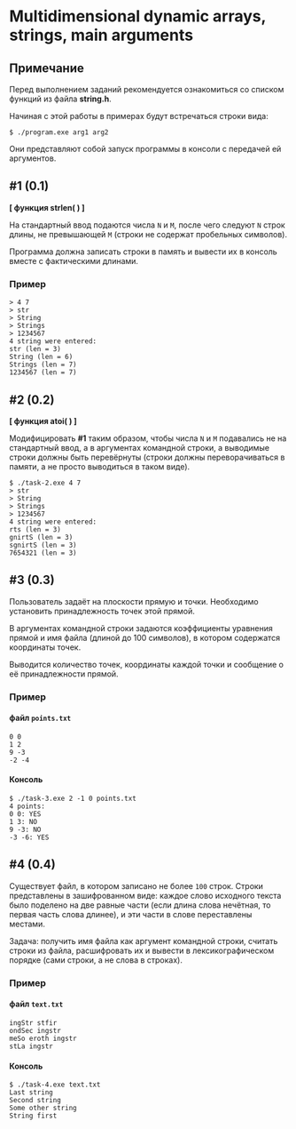 # Multidimensional dynamic arrays, strings, main arguments

## Примечание

Перед выполнением заданий рекомендуется ознакомиться со списком функций из файла **string.h**.

Начиная с этой работы в примерах будут встречаться строки вида:

```
$ ./program.exe arg1 arg2
```

Они представляют собой запуск программы в консоли с передачей ей аргументов.

## #1 (0.1)

**[ функция strlen( ) ]**

На стандартный ввод подаются числа `N` и `M`, после чего следуют `N` строк длины, не превышающей `M` (строки не содержат пробельных символов).

Программа должна записать строки в память и вывести их в консоль вместе с фактическими длинами.

### Пример

```
> 4 7
> str
> String
> Strings
> 1234567
4 string were entered:
str (len = 3)
String (len = 6)
Strings (len = 7)
1234567 (len = 7)
```

## #2 (0.2)

**[ функция atoi( ) ]**

Модифицировать **#1** таким образом, чтобы числа `N` и `M` подавались не на стандартный ввод, а в аргументах командной строки, а выводимые строки должны быть перевёрнуты (строки должны переворачиваться в памяти, а не просто выводиться в таком виде).

```
$ ./task-2.exe 4 7
> str
> String
> Strings
> 1234567
4 string were entered:
rts (len = 3)
gnirtS (len = 3)
sgnirtS (len = 3)
7654321 (len = 3)
```

## #3 (0.3)

Пользователь задаёт на плоскости прямую и точки. Необходимо установить принадлежность точек этой прямой.

В аргументах командной строки задаются коэффициенты уравнения прямой и имя файла (длиной до 100 символов), в котором содержатся координаты точек.

Выводится количество точек, координаты каждой точки и сообщение о её принадлежности прямой.

### Пример

#### файл `points.txt`

```
0 0
1 2
9 -3
-2 -4
```

#### Консоль

```
$ ./task-3.exe 2 -1 0 points.txt
4 points:
0 0: YES
1 3: NO
9 -3: NO
-3 -6: YES
```

## #4 (0.4)

Существует файл, в котором записано не более `100` строк. Строки представлены в зашифрованном виде: каждое слово исходного текста было поделено на две равные части (если длина слова нечётная, то первая часть слова длинее), и эти части в слове переставлены местами.

Задача: получить имя файла как аргумент командной строки, считать строки из файла, расшифровать их и вывести в лексикографическом порядке (сами строки, а не слова в строках).

### Пример

#### файл `text.txt`

```
ingStr stfir
ondSec ingstr
meSo eroth ingstr
stLa ingstr
```

#### Консоль

```
$ ./task-4.exe text.txt
Last string
Second string
Some other string
String first
```

